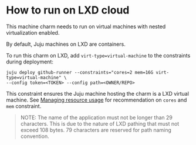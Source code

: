 # How to run on LXD cloud

This machine charm needs to run on virtual machines with nested virtualization enabled.

By default, Juju machines on LXD are containers.

To run this charm on LXD, add `virt-type=virtual-machine` to the constraints during deployment:

```shell
juju deploy github-runner --constraints="cores=2 mem=16G virt-type=virtual-machine" \
--config token=<TOKEN> --config path=<OWNER/REPO>
```

This constraint ensures the Juju machine hosting the charm is a LXD virtual machine. See
[Managing resource usage](https://charmhub.io/github-runner/docs/managing-resource-usage) for
recommendation on `cores` and `mem` constraint.

> NOTE: The name of the application must not be longer than 29 characters. This is due to the nature of LXD
pathing that must not exceed 108 bytes. 79 characters are reserved for path naming convention.